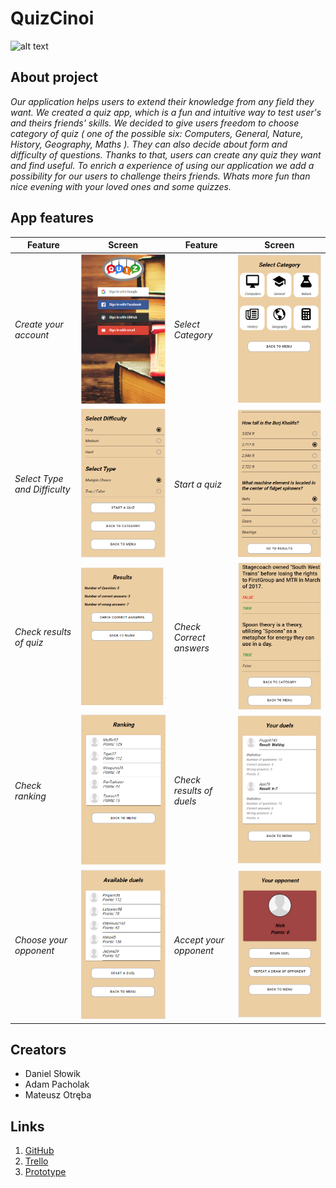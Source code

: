 

# QuizCinoi
![alt text](Prototyp/logo_app "logo")

## About project
*Our application helps users to extend their knowledge from any field they want. We created a quiz app, which is a fun and intuitive way to test user's and theirs friends' skills.
We decided to give users freedom to choose category of quiz ( one of the possible six: Computers, General, Nature, History, Geography, Maths ). They can also decide about form and difficulty of questions.
Thanks to that, users can create any quiz they want and find useful.
To enrich a experience of using our application we add a possibility for our users to challenge theirs friends.
Whats more fun than nice evening with your loved ones and some quizzes.*

## App features

**Feature** | **Screen** | **Feature** | **Screen** 
------------ | ------------- | -------------| -------------
*Create your account* | ![alt text](Prototyp/login_app.PNG "login") | *Select Category* | ![alt text](Prototyp/categories_app.PNG "categories")
*Select Type and Difficulty* | ![alt text](Prototyp/form_app.PNG "form") | *Start a quiz* | ![alt text](Prototyp/quiz_app.PNG "quiz")
*Check results of quiz* | ![alt text](Prototyp/result_app.PNG "result") | *Check Correct answers* | ![alt text](Prototyp/result2_app.PNG "correct answers")
*Check ranking* | ![alt text](Prototyp/ranking_app.PNG "ranking") | *Check results of duels* | ![alt text](Prototyp/duel_app.PNG "duel")
*Choose your opponent* | ![alt text](Prototyp/available_app.PNG "available duel") | *Accept your opponent* | ![alt text](Prototyp/opponent_app.PNG "opponent")

## Creators
* Daniel Słowik
* Adam Pacholak
* Mateusz Otręba

## Links
1. [GitHub](https://github.com/kkasztann/QuizCinoi)
2. [Trello](https://trello.com/b/lpOgiYPL/quizcinoi-bai)
3. [Prototype](https://github.com/kkasztann/QuizCinoi/blob/master/Prototyp/QuizCinoi.xd)






